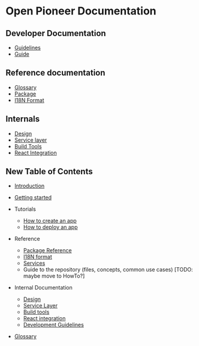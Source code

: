 # Open Pioneer Documentation

## Developer Documentation

-   [Guidelines](./dev/Guidelines.md)
-   [Guide](./dev/Guide.md)

## Reference documentation

-   [Glossary](./reference/Glossary.md)
-   [Package](./reference/Package.md)
-   [I18N Format](./reference/I18nFormat.md)

## Internals

-   [Design](./internals/Design.md)
-   [Service layer](./internals/ServiceLayer.md)
-   [Build Tools](./internals/BuildTools.md)
-   [React Integration](./internals/ReactIntegration.md)

## New Table of Contents

-   [Introduction](./Introduction.md)
-   [Getting started](./GettingStarted.md)
-   Tutorials

    -   [How to create an app](./tutorials/HowToCreateAnApp.md)
    -   [How to deploy an app](./tutorials/HowToDeployAnApp.md)

-   Reference

    -   [Package Reference](./reference/Package.md)
    -   [I18N format](./reference/I18nFormat.md)
    -   [Services](./reference/Services.md)
    -   Guide to the repository (files, concepts, common use cases) [TODO: maybe move to HowTo?]

-   Internal Documentation

    -   [Design](./internals/Design.md)
    -   [Service Layer](./internals/ServiceLayer.md)
    -   [Build tools](./internals/BuildTools.md)
    -   [React integration](./internals/ReactIntegration.md)
    -   [Development Guidelines](./internals/Guidelines.md)

-   [Glossary](./Glossary.md)
